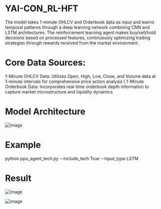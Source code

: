 # YAI-CON_RL-HFT
The model takes 1-minute OHLCV and Orderbook data as input and learns temporal patterns through a deep learning network combining CNN and LSTM architectures. The reinforcement learning agent makes buy/sell/hold decisions based on processed features, continuously optimizing trading strategies through rewards received from the market environment.

# Core Data Sources:
1-Minute OHLCV Data: Utilizes Open, High, Low, Close, and Volume data at 1-minute intervals for comprehensive price action analysis \\
1-Minute Orderbook Data: Incorporates real-time orderbook depth information to capture market microstructure and liquidity dynamics

# Model Architecture
![image](https://github.com/user-attachments/assets/6383815f-4210-477f-b5de-da2944416933)


# Example
python ppo_agent_tech.py --include_tech True --input_type LSTM

# Result
![image](https://github.com/user-attachments/assets/89a0b507-e069-41ad-8af3-28e2183da3a1)

![image](https://github.com/user-attachments/assets/30a32e34-759f-4ea7-8a45-e52e6ba40e10)

